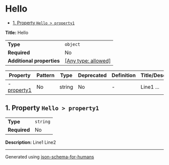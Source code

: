 # Hello

- [1. Property `Hello > property1`](#property1)

**Title:** Hello

|                           |                                                                           |
| ------------------------- | ------------------------------------------------------------------------- |
| **Type**                  | `object`                                                                  |
| **Required**              | No                                                                        |
| **Additional properties** | [[Any type: allowed]](# "Additional Properties of any type are allowed.") |

| Property                   | Pattern | Type   | Deprecated | Definition | Title/Description |
| -------------------------- | ------- | ------ | ---------- | ---------- | ----------------- |
| - [property1](#property1 ) | No      | string | No         | -          | Line1 ...         |

## <a name="property1"></a>1. Property `Hello > property1`

|              |          |
| ------------ | -------- |
| **Type**     | `string` |
| **Required** | No       |

**Description:** Line1
Line2

----------------------------------------------------------------------------------------------------------------------------
Generated using [json-schema-for-humans](https://github.com/coveooss/json-schema-for-humans)

